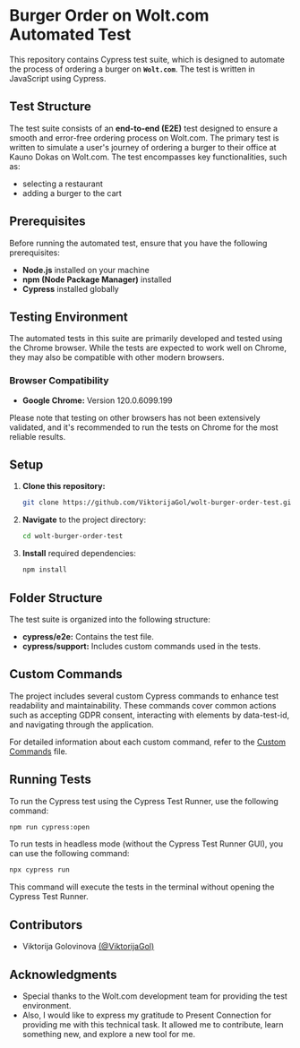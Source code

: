 # Burger Order on Wolt.com Automated Test

This repository contains Cypress test suite, which is designed to automate the process of ordering a burger on **`Wolt.com`**. The test is written in JavaScript using Cypress.

## Test Structure

The test suite consists of an **end-to-end (E2E)** test designed to ensure a smooth and error-free ordering process on Wolt.com. The primary test is written to simulate a user's journey of ordering a burger to their office at Kauno Dokas on Wolt.com. The test encompasses key functionalities, such as:
- selecting a restaurant
- adding a burger to the cart

## Prerequisites

Before running the automated test, ensure that you have the following prerequisites:
- **Node.js** installed on your machine
- **npm (Node Package Manager)** installed
- **Cypress** installed globally

## Testing Environment

The automated tests in this suite are primarily developed and tested using the Chrome browser. While the tests are expected to work well on Chrome, they may also be compatible with other modern browsers.

### Browser Compatibility

- **Google Chrome:** Version 120.0.6099.199 

Please note that testing on other browsers has not been extensively validated, and it's recommended to run the tests on Chrome for the most reliable results.

## Setup

1. **Clone this repository:**
   ```bash
   git clone https://github.com/ViktorijaGol/wolt-burger-order-test.git
    ```
2. **Navigate** to the project directory:
    ```bash
   cd wolt-burger-order-test
    ```
3. **Install** required dependencies:
   ```bash
   npm install
    ```

## Folder Structure

The test suite is organized into the following structure:

- **cypress/e2e:** Contains the test file.
- **cypress/support:** Includes custom commands used in the tests.

## Custom Commands

The project includes several custom Cypress commands to enhance test readability and maintainability. These commands cover common actions such as accepting GDPR consent, interacting with elements by data-test-id, and navigating through the application.

For detailed information about each custom command, refer to the [Custom Commands](cypress/support/commands.js) file.

## Running Tests

To run the Cypress test using the Cypress Test Runner, use the following command:
   ```bash
   npm run cypress:open
   ```

To run tests in headless mode (without the Cypress Test Runner GUI), you can use the following command:
   ```bash
   npx cypress run
   ```
This command will execute the tests in the terminal without opening the Cypress Test Runner.

## Contributors

- Viktorija Golovinova [(@ViktorijaGol)](https://github.com/ViktorijaGol)

## Acknowledgments

- Special thanks to the Wolt.com development team for providing the test environment. 
- Also, I would like to express my gratitude to Present Connection for providing me with this technical task. It allowed me to contribute, learn something new, and explore a new tool for me.

